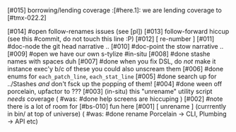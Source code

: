 [#015]       borrowing/lending coverage
             :[#here.1]: we are lending coverage to [#tmx-022.2]

[#014] #open follow-renames issues (see [pl])
[#013]       follow-forward hiccup (see this #commit, do not touch this line :P)
[#012]       [ re-number ]
[#011]       #doc-node the git head narrative ..
[#010]       #doc-point the stow narrative ..
[#009] #open we have our own s-tylize #in-situ
[#008]       #done stashe names with spaces duh
[#007]       #done when you fix DSL, do *not* make it instance exec'y b/c of these
               you could also unscream them
[#006]       #done enums for `each_patch_line`, `each_stat_line`
[#005]       #done search up for ../Stashes *and* don't fsck up the popping of them!
[#004]       #done ween off porcelain, upfactor to ???
[#003]       (in-situ) this "unrename" utility script *needs* coverage
             ( #was: #done help screens are hiccuping )
[#002]       #note there is a lot of room for [#bs-010] fun here
[#001]       [ unrename ]  (currrently in bin/ at top of universe)
             ( #was: #done rename Porcelain -> CLI, Plumbing -> API etc)
